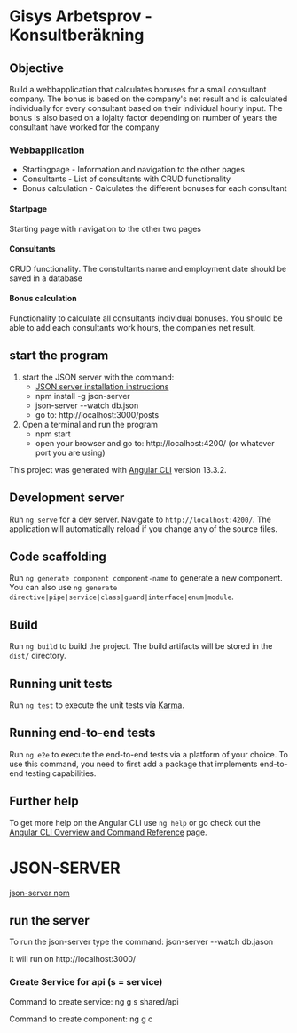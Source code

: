 # Gisys Arbetsprov - Konsultberäkning

## Objective
Build a webbapplication that calculates bonuses for a small consultant company. The bonus is based on the company's net result and is calculated individually for every consultant based on their individual hourly input. The bonus is also based on a lojalty factor depending on number of years the consultant have worked for the company

### Webbapplication 

  - Startingpage - Information and navigation to the other pages
  - Consultants - List of consultants with CRUD functionality
  - Bonus calculation - Calculates the different bonuses for each consultant

#### Startpage

Starting page with navigation to the other two pages

#### Consultants

CRUD functionality. The constultants name and employment date should be saved in a database

#### Bonus calculation

Functionality to calculate all consultants individual bonuses. You should be able to add each consultants work hours, the companies net result.

## start the program

  1. start the JSON server with the command: 
      - [JSON server installation instructions](https://www.npmjs.com/package/json-server)
      - npm install -g json-server
      - json-server --watch db.json
      - go to: http://localhost:3000/posts
  2. Open a terminal and run the program
      - npm start
      - open your browser and go to: http://localhost:4200/ (or whatever port you are using)


This project was generated with [Angular CLI](https://github.com/angular/angular-cli) version 13.3.2.

## Development server

Run `ng serve` for a dev server. Navigate to `http://localhost:4200/`. The application will automatically reload if you change any of the source files.

## Code scaffolding

Run `ng generate component component-name` to generate a new component. You can also use `ng generate directive|pipe|service|class|guard|interface|enum|module`.

## Build

Run `ng build` to build the project. The build artifacts will be stored in the `dist/` directory.

## Running unit tests

Run `ng test` to execute the unit tests via [Karma](https://karma-runner.github.io).

## Running end-to-end tests

Run `ng e2e` to execute the end-to-end tests via a platform of your choice. To use this command, you need to first add a package that implements end-to-end testing capabilities.

## Further help

To get more help on the Angular CLI use `ng help` or go check out the [Angular CLI Overview and Command Reference](https://angular.io/cli) page.


# JSON-SERVER

[json-server npm](https://www.npmjs.com/package/json-server)

## run the server

To run the json-server type the command: json-server --watch db.jason

it will run on http://localhost:3000/

### Create Service for api (s = service)

Command to create service: ng g s shared/api

Command to create component: ng g c <nameOfComponent>
